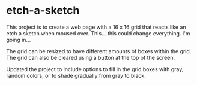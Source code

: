 # etch-a-sketch

This project is to create a web page with a 16 x 16 grid that reacts like an etch a sketch when moused over. This... this could change everything. I'm going in...

The grid can be resized to have different amounts of boxes within the grid. The grid can also be cleared using a button at the top of the screen. 

Updated the project to include options to fill in the grid boxes with gray, random colors, or to shade gradually from gray to black. 
